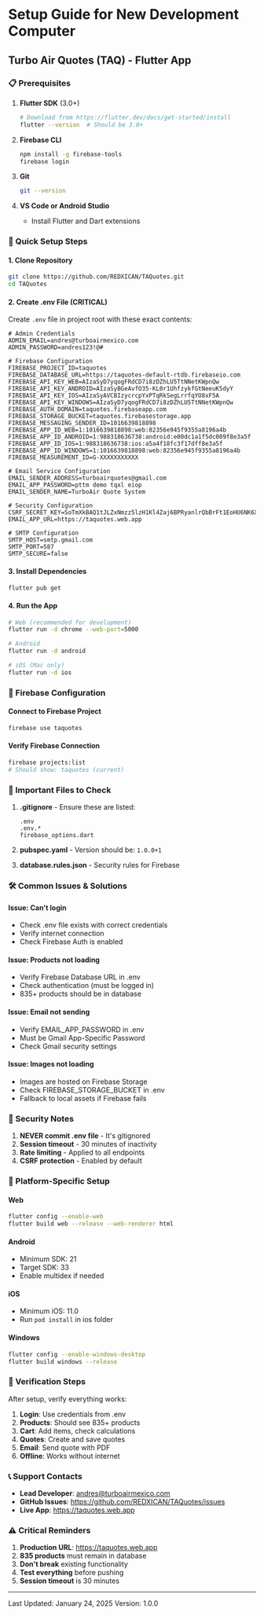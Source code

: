 # Setup Guide for New Development Computer
## Turbo Air Quotes (TAQ) - Flutter App

### 📋 Prerequisites
1. **Flutter SDK** (3.0+)
   ```bash
   # Download from https://flutter.dev/docs/get-started/install
   flutter --version  # Should be 3.0+
   ```

2. **Firebase CLI**
   ```bash
   npm install -g firebase-tools
   firebase login
   ```

3. **Git**
   ```bash
   git --version
   ```

4. **VS Code or Android Studio**
   - Install Flutter and Dart extensions

### 🚀 Quick Setup Steps

#### 1. Clone Repository
```bash
git clone https://github.com/REDXICAN/TAQuotes.git
cd TAQuotes
```

#### 2. Create .env File (CRITICAL)
Create `.env` file in project root with these exact contents:
```env
# Admin Credentials
ADMIN_EMAIL=andres@turboairmexico.com
ADMIN_PASSWORD=andres123!@#

# Firebase Configuration
FIREBASE_PROJECT_ID=taquotes
FIREBASE_DATABASE_URL=https://taquotes-default-rtdb.firebaseio.com
FIREBASE_API_KEY_WEB=AIzaSyD7yqogFRdCD7i8zDZhLU5TtNNetKWpnQw
FIREBASE_API_KEY_ANDROID=AIzaSyBGeAvfO35-KL0r1UhfzykfGtNeeuK5dyY
FIREBASE_API_KEY_IOS=AIzaSyAVCBIzycrcpYxPTqRkSegLrrfqYO8xF5A
FIREBASE_API_KEY_WINDOWS=AIzaSyD7yqogFRdCD7i8zDZhLU5TtNNetKWpnQw
FIREBASE_AUTH_DOMAIN=taquotes.firebaseapp.com
FIREBASE_STORAGE_BUCKET=taquotes.firebasestorage.app
FIREBASE_MESSAGING_SENDER_ID=1016639818898
FIREBASE_APP_ID_WEB=1:1016639818898:web:82356e945f9355a8196a4b
FIREBASE_APP_ID_ANDROID=1:988318636738:android:e00dc1a1f5dc009f8e3a5f
FIREBASE_APP_ID_IOS=1:988318636738:ios:a5a4f18fc3f17dff8e3a5f
FIREBASE_APP_ID_WINDOWS=1:1016639818898:web:82356e945f9355a8196a4b
FIREBASE_MEASUREMENT_ID=G-XXXXXXXXXXX

# Email Service Configuration
EMAIL_SENDER_ADDRESS=turboairquotes@gmail.com
EMAIL_APP_PASSWORD=pttm demo tqxl eiop
EMAIL_SENDER_NAME=TurboAir Quote System

# Security Configuration
CSRF_SECRET_KEY=SoTmXkBAQ1tJLZxNmzz5lzH1Kl4Zaj6BPRyanlrQbBrFt1EoHU6NK6XXl9kPL6ZX
EMAIL_APP_URL=https://taquotes.web.app

# SMTP Configuration
SMTP_HOST=smtp.gmail.com
SMTP_PORT=587
SMTP_SECURE=false
```

#### 3. Install Dependencies
```bash
flutter pub get
```

#### 4. Run the App
```bash
# Web (recommended for development)
flutter run -d chrome --web-port=5000

# Android
flutter run -d android

# iOS (Mac only)
flutter run -d ios
```

### 🔧 Firebase Configuration

#### Connect to Firebase Project
```bash
firebase use taquotes
```

#### Verify Firebase Connection
```bash
firebase projects:list
# Should show: taquotes (current)
```

### 📁 Important Files to Check

1. **.gitignore** - Ensure these are listed:
   ```
   .env
   .env.*
   firebase_options.dart
   ```

2. **pubspec.yaml** - Version should be: `1.0.0+1`

3. **database.rules.json** - Security rules for Firebase

### 🛠️ Common Issues & Solutions

#### Issue: Can't login
- Check .env file exists with correct credentials
- Verify internet connection
- Check Firebase Auth is enabled

#### Issue: Products not loading
- Verify Firebase Database URL in .env
- Check authentication (must be logged in)
- 835+ products should be in database

#### Issue: Email not sending
- Verify EMAIL_APP_PASSWORD in .env
- Must be Gmail App-Specific Password
- Check Gmail security settings

#### Issue: Images not loading
- Images are hosted on Firebase Storage
- Check FIREBASE_STORAGE_BUCKET in .env
- Fallback to local assets if Firebase fails

### 🔐 Security Notes

1. **NEVER commit .env file** - It's gitignored
2. **Session timeout** - 30 minutes of inactivity
3. **Rate limiting** - Applied to all endpoints
4. **CSRF protection** - Enabled by default

### 📱 Platform-Specific Setup

#### Web
```bash
flutter config --enable-web
flutter build web --release --web-renderer html
```

#### Android
- Minimum SDK: 21
- Target SDK: 33
- Enable multidex if needed

#### iOS
- Minimum iOS: 11.0
- Run `pod install` in ios folder

#### Windows
```bash
flutter config --enable-windows-desktop
flutter build windows --release
```

### 🚦 Verification Steps

After setup, verify everything works:

1. **Login**: Use credentials from .env
2. **Products**: Should see 835+ products
3. **Cart**: Add items, check calculations
4. **Quotes**: Create and save quotes
5. **Email**: Send quote with PDF
6. **Offline**: Works without internet

### 📞 Support Contacts

- **Lead Developer**: andres@turboairmexico.com
- **GitHub Issues**: https://github.com/REDXICAN/TAQuotes/issues
- **Live App**: https://taquotes.web.app

### ⚠️ Critical Reminders

1. **Production URL**: https://taquotes.web.app
2. **835 products** must remain in database
3. **Don't break** existing functionality
4. **Test everything** before pushing
5. **Session timeout** is 30 minutes

---
Last Updated: January 24, 2025
Version: 1.0.0